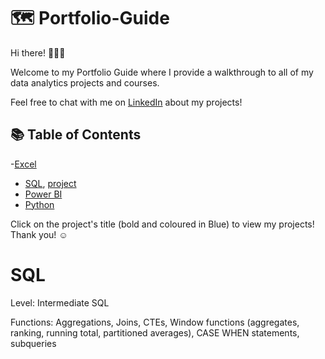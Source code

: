 # 🗺 Portfolio-Guide

Hi there! 🙋🏻‍♀️

Welcome to my Portfolio Guide where I provide a walkthrough to all of my data analytics projects and courses.

Feel free to chat with me on [LinkedIn](https://www.linkedin.com/in/mythily-ram-795b1521/) about my projects!

## 📚 Table of Contents
-[Excel](https://github.com/mythilyram/Excel#readme)
- [SQL](https://github.com/mythilyram/Portfolio-Guide/blob/main/README.md#sql), [project](https://github.com/mythilyram/Tiny-Shop-Sales-SQL-case-study#readme)
- [Power BI](https://github.com/mythilyram/Power-BI#readme)
- [Python](https://github.com/mythilyram/Python)

Click on the project's title (bold and coloured in Blue) to view my projects! Thank you! ☺️

# SQL
Level: Intermediate SQL

Functions: Aggregations, Joins, CTEs, Window functions (aggregates, ranking, running total, partitioned averages), CASE WHEN statements, subqueries
